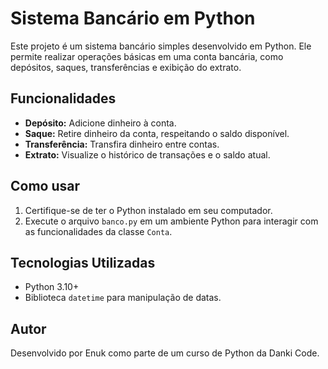 # Sistema Bancário em Python

Este projeto é um sistema bancário simples desenvolvido em Python. Ele permite realizar operações básicas em uma conta bancária, como depósitos, saques, transferências e exibição do extrato.

## Funcionalidades

- **Depósito:** Adicione dinheiro à conta.
- **Saque:** Retire dinheiro da conta, respeitando o saldo disponível.
- **Transferência:** Transfira dinheiro entre contas.
- **Extrato:** Visualize o histórico de transações e o saldo atual.

## Como usar

1. Certifique-se de ter o Python instalado em seu computador.
2. Execute o arquivo `banco.py` em um ambiente Python para interagir com as funcionalidades da classe `Conta`.

## Tecnologias Utilizadas

- Python 3.10+
- Biblioteca `datetime` para manipulação de datas.

## Autor

Desenvolvido por Enuk como parte de um curso de Python da Danki Code.
